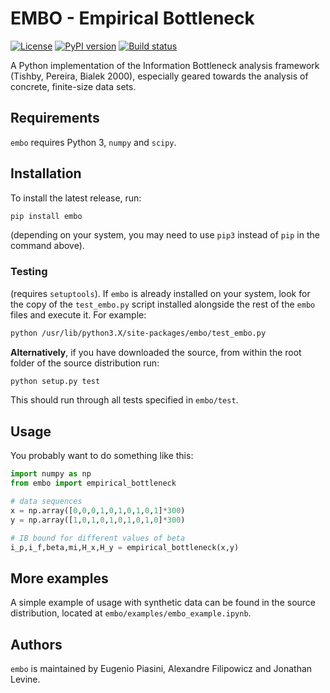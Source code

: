 # EMBO - Empirical Bottleneck
[![License](https://img.shields.io/pypi/l/embo)](https://www.gnu.org/licenses/gpl-3.0.txt)
[![PyPI version](https://img.shields.io/pypi/v/embo.svg)](https://pypi.python.org/pypi/embo/)
[![Build status](https://img.shields.io/gitlab/pipeline/epiasini/embo)](https://gitlab.com/epiasini/embo/pipelines)

A Python implementation of the Information Bottleneck analysis
framework (Tishby, Pereira, Bialek 2000), especially geared towards
the analysis of concrete, finite-size data sets.

## Requirements

`embo` requires Python 3, `numpy` and `scipy`.

## Installation
To install the latest release, run:
``` bash
pip install embo
```
(depending on your system, you may need to use `pip3` instead of `pip`
in the command above).

### Testing
(requires `setuptools`). If `embo` is already installed on your
system, look for the copy of the `test_embo.py` script installed
alongside the rest of the `embo` files and execute it. For example:

``` bash
python /usr/lib/python3.X/site-packages/embo/test_embo.py
```

**Alternatively**, if you have downloaded the source, from within the
root folder of the source distribution run:

``` bash
python setup.py test
```

This should run through all tests specified in `embo/test`.

## Usage

You probably want to do something like this:
``` python
import numpy as np
from embo import empirical_bottleneck

# data sequences
x = np.array([0,0,0,1,0,1,0,1,0,1]*300)
y = np.array([1,0,1,0,1,0,1,0,1,0]*300)

# IB bound for different values of beta
i_p,i_f,beta,mi,H_x,H_y = empirical_bottleneck(x,y)
```

## More examples
A simple example of usage with synthetic data can be found in the
source distribution, located at `embo/examples/embo_example.ipynb`.

## Authors
`embo` is maintained by Eugenio Piasini, Alexandre Filipowicz and
Jonathan Levine.
